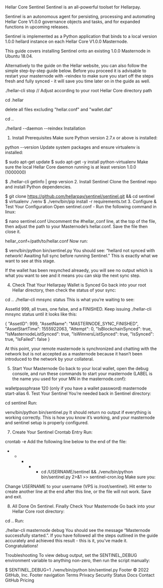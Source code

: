 Hellar Core Sentinel
Sentinel is an all-powerful toolset for Hellarpay.

Sentinel is an autonomous agent for persisting, processing and automating Hellar Core V1.0.0 governance objects and tasks, and for expanded functions in upcoming releases.

Sentinel is implemented as a Python application that binds to a local version 1.0.0 hellard instance on each Hellar Core V1.0.0 Masternode.

This guide covers installing Sentinel onto an existing 1.0.0 Masternode in Ubuntu 18.04.

Alternatively to the guide on the Hellar website, you can also follow the simple step-by-step guide below. Before you proceed it is advisable to restart your masternode with -reindex to make sure you start off the steps fresh and fully synced - it will save you time later on in the guide as well.

./hellar-cli stop // Adjust according to your root Hellar Core directory path

cd .hellar

delete all files excluding "hellar.conf" and "wallet.dat"

cd ..

./hellard --daemon --reindex
Installation
1. Install Prerequisites
Make sure Python version 2.7.x or above is installed:

python --version
Update system packages and ensure virtualenv is installed:

$ sudo apt-get update
$ sudo apt-get -y install python-virtualenv
Make sure the local Hellar Core daemon running is at least version 1.0.0 (1000000)

$ ./hellar-cli getinfo | grep version
2. Install Sentinel
Clone the Sentinel repo and install Python dependencies.

$ git clone https://github.com/hellarpay/sentinel/sentinel.git && cd sentinel
$ virtualenv ./venv
$ ./venv/bin/pip install -r requirements.txt
3. Configure & Test Your Configuration
Open sentinel.conf - Run the following command in linux:

$ nano sentinel.conf
Uncomment the #hellar_conf line, at the top of the file, then adjust the path to your Masternode’s hellar.conf. Save the file then close it.

hellar_conf=/path/to/hellar.conf
Now run:

$ venv/bin/python bin/sentinel.py
You should see: “hellard not synced with network! Awaiting full sync before running Sentinel.” This is exactly what we want to see at this stage.

If the wallet has been resynched alreaedy, you will see no output which is what you want to see and it means you can skip the next sync step.

4. Check That Your Hellarpay Wallet is Synced
Go back into your root Hellar directory, then check the status of your sync:

cd ..
./hellar-cli mnsync status
This is what you’re waiting to see:

AssetId 999, all trues, one false, and a FINISHED. Keep issuing ./hellar-cli mnsync status until it looks like this:


{
"AssetID": 999,
"AssetName": "MASTERNODE_SYNC_FINISHED",
"AssetStartTime": 1555922063,
"Attempt": 0,
"IsBlockchainSynced": true,
"IsMasternodeListSynced": true,
"IsWinnersListSynced": true,
"IsSynced": true,
"IsFailed": false
}

At this point, your remote masternode is synchronized and chatting with the network but is not accepted as a masternode because it hasn’t been introduced to the network by your collateral.

5. Start Your Masternode
Go back to your local wallet, open the debug console, and run these commands to start your masternode (LABEL is the name you used for your MN in the masternode.conf):

walletpassphrase <YOURPASSPHRASE> 120 (only if you have a wallet password)
masternode start-alias <LABEL>
6. Test Your Sentinel
You’re needed back in Sentinel directory:

cd sentinel
Run:

venv/bin/python bin/sentinel.py
It should return no output if everything is working correctly. This is how you know it’s working, and your masternode and sentinel setup is properly configured.

7. Create Your Sentinel Crontab Entry
Run:

crontab -e
Add the following line below to the end of the file:

* * * * * cd /USERNAME/sentinel && ./venv/bin/python bin/sentinel.py 2>&1 >> sentinel-cron.log
Make sure you:

Change USERNAME to your username (VPS is /root/sentinel).
Hit enter to create another line at the end after this line, or the file will not work.
Save and exit.

8. All Done On Sentinel. Finally Check Your Masternode
Go back into your Hellar Core root directory:

cd ..
Run:

./hellar-cli masternode debug
You should see the message “Masternode successfully started.”. If you have followed all the steps outlined in the guide accurately and achieved this result - this is it, you've made it. Congratulations!

Troubleshooting
To view debug output, set the SENTINEL_DEBUG environment variable to anything non-zero, then run the script manually:

$ SENTINEL_DEBUG=1 ./venv/bin/python bin/sentinel.py
Footer
© 2022 GitHub, Inc.
Footer navigation
Terms
Privacy
Security
Status
Docs
Contact GitHub
Pricing
